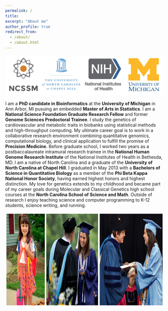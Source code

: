 ```yaml
---
permalink: /
title:
excerpt: "About me"
author_profile: true
redirect_from: 
  - /about/
  - /about.html
---
```


<center><img src="/images/training_logos_v2-904x232.jpg"></center>  
  
 
I am a **PhD candidate in Bioinformatics** at the **University of Michigan** in Ann Arbor, MI pusuing an embedded **Master of Arts in Statistics**. I am a **National Science Foundation Graduate Research Fellow** and former **Genome Sciences Predoctoral Trainee**. I study the genetics of cardiovascular and metabolic traits in biobanks using statistical methods and high-throughput computing. My ultimate career goal is to work in a collaborative research environment combining quantitative genomics, computational biology, and clinical application to fulfill the promise of **Precision Medicine**. Before graduate school, I worked two years as a postbaccalaureate intramural research trainee in the **National Human Genome Research Institute** of the National Institutes of Health in Bethesda, MD. I am a native of North Carolina and a graduate of the **University of North Carolina at Chapel Hill**. I graduated in May 2013 with a **Bachelors of Science in Quantitative Biology** as a member of the **Phi Beta Kappa National Honor Society**, having earned highest honors and highest distinction. My love for genetics extends to my childhood and became part of my career goals during Molecular and Classical Genetics high school courses at the **North Carolina School of Science and Math**. Outside of research I enjoy teaching science and computer programming to K-12 students, science writing, and running.  
  
  
<center><img src="/images/education.jpg" height="300"></center>  

